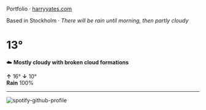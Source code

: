 Portfolio · [harryyates.com](https://harryyates.com)

<!-- WEATHER_START -->
Based in Stockholm · *There will be rain until morning, then partly cloudy*

# 13°
☁️ **Mostly cloudy with broken cloud formations**

**↑** 16° **↓** 10°  
**Rain** 100%

---
<!-- WEATHER_END -->

<p align="left">
  <a>
    <img src="https://spotify-github-profile.kittinanx.com/api/view?uid=bigbello&cover_image=true&theme=natemoo-re&show_offline=true&background_color=121212&interchange=false&bar_color=53b14f&bar_color_cover=false" alt="spotify-github-profile">
  </a>
</p>